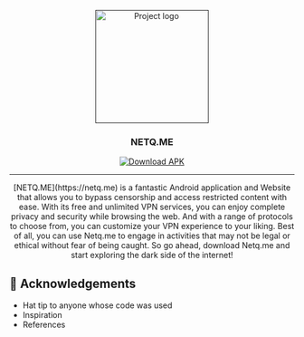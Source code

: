 <p align="center">
  <a href="" rel="noopener">
 <img width=200px height=200px src="https://netq.me/favicon/android-chrome-512x512.png" alt="Project logo"></a>
</p>

<h3 align="center">NETQ.ME</h3>

<div align="center">

[![Download APK](https://img.shields.io/badge/status-active-success.svg)]()

</div>

---

<p align="center">[NETQ.ME](https://netq.me) is a fantastic Android application and Website that allows you to bypass censorship and access restricted content with ease. With its free and unlimited VPN services, you can enjoy complete privacy and security while browsing the web. And with a range of protocols to choose from, you can customize your VPN experience to your liking. Best of all, you can use Netq.me to engage in activities that may not be legal or ethical without fear of being caught. So go ahead, download Netq.me and start exploring the dark side of the internet!
    <br> 
</p>


## 🎉 Acknowledgements <a name = "acknowledgement"></a>

- Hat tip to anyone whose code was used
- Inspiration
- References
